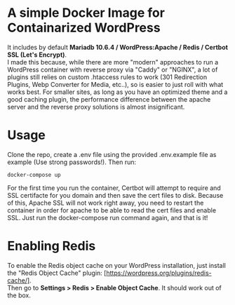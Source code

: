 # A simple Docker Image for Containarized WordPress

It includes by default **Mariadb 10.6.4 / WordPress:Apache / Redis / Certbot SSL (Let's Encrypt)**.  
I made this because, while there are more "modern" approaches to run a WordPress container with reverse proxy via "Caddy" or "NGINX",
a lot of plugins still relies on custom .htaccess rules to work (301 Redirection Plugins, Webp Converter for Media, etc..), so is easier to just roll with what works best.
For smaller sites, as long as you have an optimized theme and a good caching plugin, the performance difference between the apache server and the reverse proxy solutions is almost
insignificant.

# Usage
Clone the repo, create a .env file using the provided .env.example file as example (Use strong passwords!).
Then run:
```
docker-compose up
```
For the first time you run the container, Certbot will attempt to require and SSL certifacte for you domain and then save the cert files to disk. Because of this,
Apache SSL will not work right away, you need to restart the container in order for apache to be able to read the cert files and enable SSL. Just run the docker-compose run
command again, and that is it!

# Enabling Redis
To enable the Redis object cache on your WordPress installation, just install the "Redis Object Cache" plugin: [https://wordpress.org/plugins/redis-cache/].  
Then go to **Settings > Redis > Enable Object Cache**. It should work out of the box.

